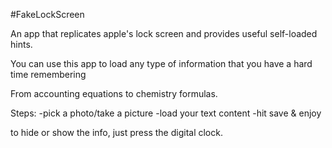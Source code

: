 #FakeLockScreen

An app that replicates apple's lock screen and provides useful self-loaded hints.

You can use this app to load any type of information that you have a hard time remembering

From accounting equations to chemistry formulas.

Steps:
-pick a photo/take a picture
-load your text content
-hit save & enjoy

to hide  or show the info, just press the digital clock.


